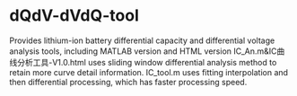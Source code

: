 # dQdV-dVdQ-tool
Provides lithium-ion battery differential capacity and differential voltage analysis tools, including MATLAB version and HTML version
IC_An.m&IC曲线分析工具-V1.0.html uses sliding window differential analysis method to retain more curve detail information.
IC_tool.m uses fitting interpolation and then differential processing, which has faster processing speed.
